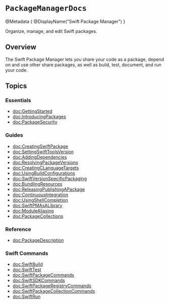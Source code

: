 # ``PackageManagerDocs``

@Metadata {
    @DisplayName("Swift Package Manager")
}

Organize, manage, and edit Swift packages.

## Overview

The Swift Package Manager lets you share your code as a package, depend on and use other share packages, as well as build, test, document, and run your code.

## Topics

### Essentials

- <doc:GettingStarted>      <!-- tutorial or article based walk through -->
- <doc:IntroducingPackages>
- <doc:PackageSecurity>

### Guides

- <doc:CreatingSwiftPackage>
- <doc:SettingSwiftToolsVersion>
- <doc:AddingDependencies>
- <doc:ResolvingPackageVersions>
- <doc:CreatingCLanguageTargets>
- <doc:UsingBuildConfigurations>
- <doc:SwiftVersionSpecificPackaging>
- <doc:BundlingResources>
- <doc:ReleasingPublishingAPackage>
- <doc:ContinuousIntegration>
- <doc:UsingShellCompletion>
- <doc:SwiftPMAsALibrary>
- <doc:ModuleAliasing>
- <doc:PackageCollections>

<!-- ### Command Plugins -->
<!-- placeholder for content about swift package manager extensions - command plugins -->
<!-- - <doc:swift-format> -->
<!-- - <doc:swift-docc-plugin> -->
<!-- - <doc:swift-container-plugin> -->

 ### Reference
- <doc:PackageDescription> <!-- redirect page to PackageDescription API reference docc -->
<!-- link to Command API reference docc - the DocC Plugin API (PackagePlugin) -->

<!-- reference content for the CLI commands `swift ...` -->
### Swift Commands

- <doc:SwiftBuild>
- <doc:SwiftTest>
- <doc:SwiftPackageCommands>
- <doc:SwiftSDKCommands>
- <doc:SwiftPackageRegistryCommands>
- <doc:SwiftPackageCollectionCommands>
- <doc:SwiftRun>
